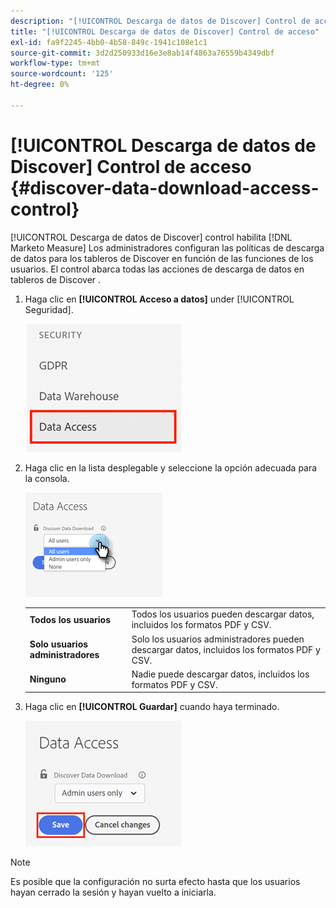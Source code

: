 ```yaml
---
description: "[!UICONTROL Descarga de datos de Discover] Control de acceso - Marketo Measure - Documentación del producto"
title: "[!UICONTROL Descarga de datos de Discover] Control de acceso"
exl-id: fa9f2245-4bb0-4b58-849c-1941c108e1c1
source-git-commit: 3d2d250933d16e3e8ab14f4863a76559b4349dbf
workflow-type: tm+mt
source-wordcount: '125'
ht-degree: 0%

---
```


# [!UICONTROL Descarga de datos de Discover] Control de acceso {#discover-data-download-access-control}

[!UICONTROL Descarga de datos de Discover] control habilita [!DNL Marketo Measure] Los administradores configuran las políticas de descarga de datos para los tableros de Discover en función de las funciones de los usuarios. El control abarca todas las acciones de descarga de datos en tableros de Discover .

1. Haga clic en **[!UICONTROL Acceso a datos]** under [!UICONTROL Seguridad].

   ![](assets/discover-data-download-access-control-1.png)

1. Haga clic en la lista desplegable y seleccione la opción adecuada para la consola.

   ![](assets/discover-data-download-access-control-2.png)

   <table>
    <tr>
     <td><strong>Todos los usuarios</strong></td>
     <td>Todos los usuarios pueden descargar datos, incluidos los formatos PDF y CSV.</td>
    </tr>
    <tr>
     <td><strong>Solo usuarios administradores</strong></td>
     <td>Solo los usuarios administradores pueden descargar datos, incluidos los formatos PDF y CSV.</td>
    </tr>
    <tr>
     <td><strong>Ninguno</strong></td>
     <td>Nadie puede descargar datos, incluidos los formatos PDF y CSV.</td>
    </tr>
   </table>

1. Haga clic en **[!UICONTROL Guardar]** cuando haya terminado.

   ![](assets/discover-data-download-access-control-3.png)

>[!NOTE]
>
>Es posible que la configuración no surta efecto hasta que los usuarios hayan cerrado la sesión y hayan vuelto a iniciarla.

